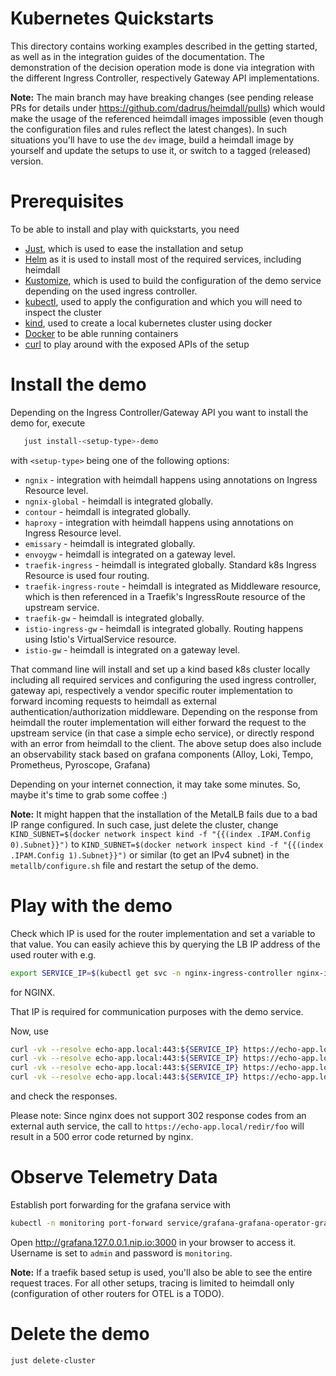 # Kubernetes Quickstarts

This directory contains working examples described in the getting started, as well as in the integration guides of the documentation. The demonstration of the decision operation mode is done via integration with the different Ingress Controller, respectively Gateway API implementations.

**Note:** The main branch may have breaking changes (see pending release PRs for details under https://github.com/dadrus/heimdall/pulls) which would make the usage of the referenced heimdall images impossible (even though the configuration files and rules reflect the latest changes). In such situations you'll have to use the `dev` image, build a heimdall image by yourself and update the setups to use it, or switch to a tagged (released) version.

# Prerequisites

To be able to install and play with quickstarts, you need

* [Just](https://github.com/casey/just), which is used to ease the installation and setup
* [Helm](https://helm.sh/) as it is used to install most of the required services, including heimdall
* [Kustomize](https://kustomize.io/), which is used to build the configuration of the demo service depending on the used ingress controller.
* [kubectl](https://kubernetes.io/docs/reference/kubectl/), used to apply the configuration and which you will need to inspect the cluster
* [kind](https://kind.sigs.k8s.io/), used to create a local kubernetes cluster using docker
* [Docker](https://www.docker.com/) to be able running containers
* [curl](https://curl.se/) to play around with the exposed APIs of the setup

# Install the demo

Depending on the Ingress Controller/Gateway API you want to install the demo for, execute

```bash
   just install-<setup-type>-demo
   ```

with `<setup-type>` being one of the following options:

* `ngnix` - integration with heimdall happens using annotations on Ingress Resource level.
* `ngnix-global` - heimdall is integrated globally.
* `contour` - heimdall is integrated globally.
* `haproxy` - integration with heimdall happens using annotations on Ingress Resource level.
* `emissary` - heimdall is integrated globally.
* `envoygw` - heimdall is integrated on a gateway level.
* `traefik-ingress` - heimdall is integrated globally. Standard k8s Ingress Resource is used four routing.
* `traefik-ingress-route` - heimdall is integrated as Middleware resource, which is then referenced in a Traefik's IngressRoute resource of the upstream service.
* `traefik-gw` - heimdall is integrated globally.
* `istio-ingress-gw` - heimdall is integrated globally. Routing happens using Istio's VirtualService resource.
* `istio-gw` - heimdall is integrated on a gateway level.

That command line will install and set up a kind based k8s cluster locally including all required services and configuring the used ingress controller, gateway api, respectively a vendor specific router implementation to forward incoming requests to heimdall as external authentication/authorization middleware. Depending on the response from heimdall the router implementation will either forward the request to the upstream service (in that case a simple echo service), or directly respond with an error from heimdall to the client. The above setup does also include an observability stack based on grafana components (Alloy, Loki, Tempo, Prometheus, Pyroscope, Grafana) 

Depending on your internet connection, it may take some minutes. So, maybe it's time to grab some coffee :)

**Note:** It might happen that the installation of the MetalLB fails due to a bad IP range configured. In such case, just delete the cluster, change `KIND_SUBNET=$(docker network inspect kind -f "{{(index .IPAM.Config 0).Subnet}}")` to `KIND_SUBNET=$(docker network inspect kind -f "{{(index .IPAM.Config 1).Subnet}}")` or similar (to get an IPv4 subnet) in the `metallb/configure.sh` file and restart the setup of the demo.

# Play with the demo

Check which IP is used for the router implementation and set a variable to that value. You can easily achieve this by querying the LB IP address of the used router with e.g. 

```bash
export SERVICE_IP=$(kubectl get svc -n nginx-ingress-controller nginx-ingress-controller -o jsonpath='{.status.loadBalancer.ingress[0].ip}')
```

for NGINX. 

That IP is required for communication purposes with the demo service.

Now, use

```bash
curl -vk --resolve echo-app.local:443:${SERVICE_IP} https://echo-app.local/anon/foo
curl -vk --resolve echo-app.local:443:${SERVICE_IP} https://echo-app.local/pub/foo
curl -vk --resolve echo-app.local:443:${SERVICE_IP} https://echo-app.local/redir/foo
curl -vk --resolve echo-app.local:443:${SERVICE_IP} https://echo-app.local/foo
```

and check the responses.

Please note: Since nginx does not support 302 response codes from an external auth service, the call to `https://echo-app.local/redir/foo` will result in a 500 error code returned by nginx.

# Observe Telemetry Data

Establish port forwarding for the grafana service with

```bash
kubectl -n monitoring port-forward service/grafana-grafana-operator-grafana-service 3000:3000
```

Open http://grafana.127.0.0.1.nip.io:3000 in your browser to access it. Username is set to `admin` and password is `monitoring`.

**Note:** If a traefik based setup is used, you'll also be able to see the entire request traces. For all other setups, tracing is limited to heimdall only (configuration of other routers for OTEL is a TODO).

# Delete the demo

```bash
just delete-cluster
```

